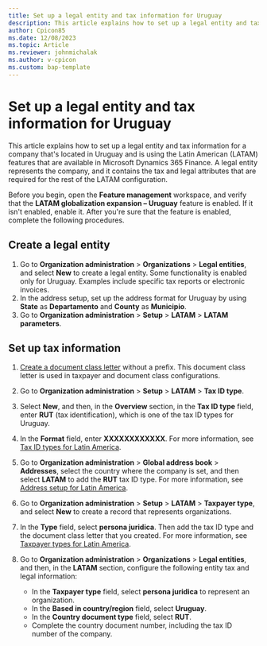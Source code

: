 ```yaml
---
title: Set up a legal entity and tax information for Uruguay
description: This article explains how to set up a legal entity and tax information for a company in Uruguay.
author: Cpicon85
ms.date: 12/08/2023
ms.topic: Article
ms.reviewer: johnmichalak
ms.author: v-cpicon
ms.custom: bap-template
---
```


# Set up a legal entity and tax information for Uruguay

This article explains how to set up a legal entity and tax information for a company that's located in Uruguay and is using the Latin American (LATAM) features that are available in Microsoft Dynamics 365 Finance. A legal entity represents the company, and it contains the tax and legal attributes that are required for the rest of the LATAM configuration.

Before you begin, open the **Feature management** workspace, and verify that the **LATAM globalization expansion – Uruguay** feature is enabled. If it isn't enabled, enable it. After you're sure that the feature is enabled, complete the following procedures.

## Create a legal entity

1. Go to **Organization administration** \> **Organizations** \> **Legal entities**, and select **New** to create a legal entity. Some functionality is enabled only for Uruguay. Examples include specific tax reports or electronic invoices.
2. In the address setup, set up the address format for Uruguay by using **State** as **Departamento** and **County** as **Municipio**.
3. Go to **Organization administration** \> **Setup** \> **LATAM** \> **LATAM parameters**.

## Set up tax information

1. [Create a document class letter](ltm-core-document-class-letter.md) without a prefix. This document class letter is used in taxpayer and document class configurations.
2. Go to **Organization administration** \> **Setup** \> **LATAM** \> **Tax ID type**.
3. Select **New**, and then, in the **Overview** section, in the **Tax ID type** field, enter **RUT** (tax identification), which is one of the tax ID types for Uruguay.
4. In the **Format** field, enter **XXXXXXXXXXXX**. For more information, see [Tax ID types for Latin America](ltm-core-tax-id-type.md).
5. Go to **Organization administration** \> **Global address book** \> **Addresses**, select the country where the company is set, and then select **LATAM** to add the **RUT** tax ID type. For more information, see [Address setup for Latin America](ltm-core-address-setup.md).
6. Go to **Organization administration** \> **Setup** \> **LATAM** \> **Taxpayer type**, and select **New** to create a record that represents organizations.
7. In the **Type** field, select **persona juridica**. Then add the tax ID type and the document class letter that you created. For more information, see [Taxpayer types for Latin America](ltm-core-taxpayer-type.md).
8. Go to **Organization administration** \> **Organizations** \> **Legal entities**, and then, in the **LATAM** section, configure the following entity tax and legal information:

    - In the **Taxpayer type** field, select **persona juridica** to represent an organization.
    - In the **Based in country/region** field, select **Uruguay**.
    - In the **Country document type** field, select **RUT**.
    - Complete the country document number, including the tax ID number of the company.

